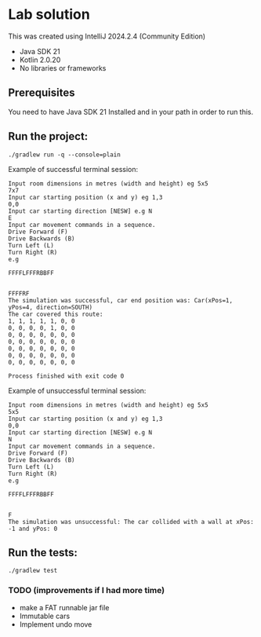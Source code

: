 # Lab solution
This was created using IntelliJ 2024.2.4 (Community Edition)
* Java SDK 21
* Kotlin 2.0.20
* No libraries or frameworks
## Prerequisites
You need to have Java SDK 21 Installed and in your path in order to run this.
## Run the project:

```
./gradlew run -q --console=plain
```

Example of successful terminal session:

```
Input room dimensions in metres (width and height) eg 5x5
7x7
Input car starting position (x and y) eg 1,3
0,0
Input car starting direction [NESW] e.g N
E
Input car movement commands in a sequence.
Drive Forward (F)
Drive Backwards (B)
Turn Left (L)
Turn Right (R)
e.g
        
FFFFLFFFRBBFF


FFFFRF
The simulation was successful, car end position was: Car(xPos=1, yPos=4, direction=SOUTH)
The car covered this route:
1, 1, 1, 1, 1, 0, 0
0, 0, 0, 0, 1, 0, 0
0, 0, 0, 0, 0, 0, 0
0, 0, 0, 0, 0, 0, 0
0, 0, 0, 0, 0, 0, 0
0, 0, 0, 0, 0, 0, 0
0, 0, 0, 0, 0, 0, 0

Process finished with exit code 0
```

Example of unsuccessful terminal session:

```
Input room dimensions in metres (width and height) eg 5x5
5x5
Input car starting position (x and y) eg 1,3
0,0
Input car starting direction [NESW] e.g N
N
Input car movement commands in a sequence.
Drive Forward (F)
Drive Backwards (B)
Turn Left (L)
Turn Right (R)
e.g

FFFFLFFFRBBFF


F
The simulation was unsuccessful: The car collided with a wall at xPos: -1 and yPos: 0
```

## Run the tests:

```
./gradlew test
```

### TODO (improvements if I had more time)
* make a FAT runnable jar file
* Immutable cars 
* Implement undo move